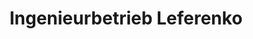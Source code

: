 ---
title: "Ingenieurbetrieb Leferenko"
url: /luebeck/ingenieurbetrieb-leferenko-mecklenburger-strasse/
shop: Autowerkstatt
---
